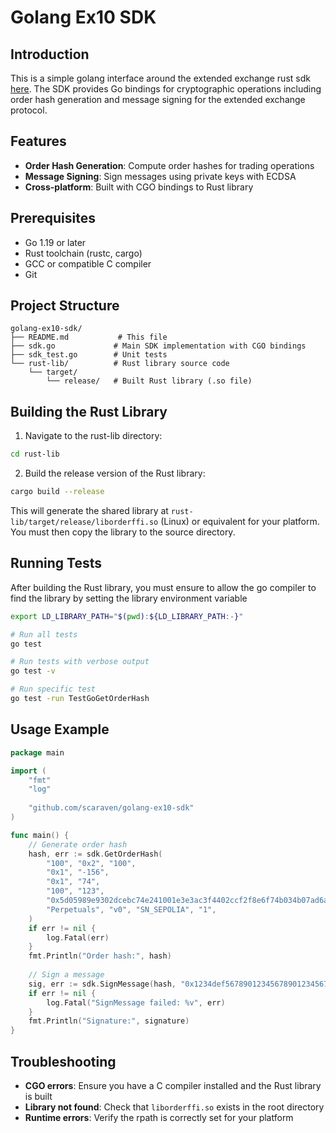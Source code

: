 # Golang Ex10 SDK

## Introduction

This is a simple golang interface around the extended exchange rust sdk [here](https://github.com/x10xchange/rust-crypto-lib-base). The SDK provides Go bindings for cryptographic operations including order hash generation and message signing for the extended exchange protocol.

## Features

- **Order Hash Generation**: Compute order hashes for trading operations
- **Message Signing**: Sign messages using private keys with ECDSA
- **Cross-platform**: Built with CGO bindings to Rust library

## Prerequisites

- Go 1.19 or later
- Rust toolchain (rustc, cargo)
- GCC or compatible C compiler
- Git

## Project Structure

```
golang-ex10-sdk/
├── README.md           # This file
├── sdk.go             # Main SDK implementation with CGO bindings
├── sdk_test.go        # Unit tests
└── rust-lib/          # Rust library source code
    └── target/
        └── release/   # Built Rust library (.so file)
```

## Building the Rust Library

1. Navigate to the rust-lib directory:
```bash
cd rust-lib
```

2. Build the release version of the Rust library:
```bash
cargo build --release
```

This will generate the shared library at `rust-lib/target/release/liborderffi.so` (Linux) or equivalent for your platform. You must then copy the library to the source directory.

## Running Tests

After building the Rust library, you must ensure to allow the go compiler to find the library by setting the library environment variable
```bash
export LD_LIBRARY_PATH="$(pwd):${LD_LIBRARY_PATH:-}"
```

```bash
# Run all tests
go test

# Run tests with verbose output
go test -v

# Run specific test
go test -run TestGoGetOrderHash
```

## Usage Example

```go
package main

import (
    "fmt"
    "log"
    
    "github.com/scaraven/golang-ex10-sdk"
)

func main() {
    // Generate order hash
    hash, err := sdk.GetOrderHash(
        "100", "0x2", "100",
        "0x1", "-156",
        "0x1", "74",
        "100", "123",
        "0x5d05989e9302dcebc74e241001e3e3ac3f4402ccf2f8e6f74b034b07ad6a904",
        "Perpetuals", "v0", "SN_SEPOLIA", "1",
    )
    if err != nil {
        log.Fatal(err)
    }
    fmt.Println("Order hash:", hash)
    
    // Sign a message
    sig, err := sdk.SignMessage(hash, "0x1234def56789012345678901234567890123456789012345678901234567890")
	if err != nil {
		log.Fatal("SignMessage failed: %v", err)
	}
    fmt.Println("Signature:", signature)
}
```

## Troubleshooting

- **CGO errors**: Ensure you have a C compiler installed and the Rust library is built
- **Library not found**: Check that `liborderffi.so` exists in the root directory
- **Runtime errors**: Verify the rpath is correctly set for your platform


